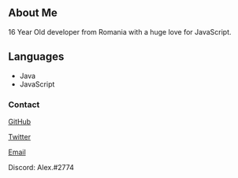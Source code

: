## About Me
16 Year Old developer from Romania with a huge love for JavaScript.

## Languages
- Java
- JavaScript

### Contact
[GitHub](https://github.com/alexdemaster)

[Twitter](https://twitter.com/alexdegod)

[Email](mailto:contact@atm.moe)

Discord: Alex.#2774
